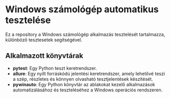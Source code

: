 # Windows számológép automatikus tesztelése

Ez a repository a Windows számológép alkalmazás tesztelését tartalmazza, különböző tesztesetek segítségével.

## Alkalmazott könyvtárak

- **pytest**: Egy Python teszt keretrendszer.
- **allure**: Egy nyílt forráskódú jelentési keretrendszer, amely lehetővé teszi a szép, részletes és könnyen olvasható tesztjelentések készítését.
- **pywinauto**: Egy Python könyvtár az ablakokat kezelő alkalmazások automatizálásához és teszteléséhez a Windows operációs rendszeren.
